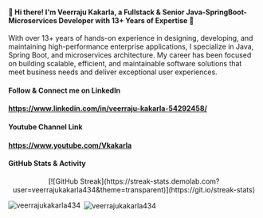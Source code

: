 
####  👋 Hi there! I'm Veerraju Kakarla, a Fullstack & Senior Java-SpringBoot-Microservices Developer with 13+ Years of Expertise 🌟
With over 13+ years of hands-on experience in designing, developing, and maintaining high-performance enterprise applications, I specialize in Java, Spring Boot, and microservices architecture. My career has been focused on building scalable, efficient, and maintainable software solutions that meet business needs and deliver exceptional user experiences.


#### Follow & Connect me on LinkedIn
#### https://www.linkedin.com/in/veerraju-kakarla-54292458/

#### Youtube Channel Link
#### https://www.youtube.com/Vkakarla

#### GitHub Stats & Activity

<div align="center">
  [![GitHub Streak](https://streak-stats.demolab.com?user=veerrajukakarla434&theme=transparent)](https://git.io/streak-stats)
</div>

<p><img align="left" src="https://github-readme-stats.vercel.app/api/top-langs?username=veerrajukakarla434&show_icons=true&locale=en&include_all_commits=true&count_private=true&theme=transparent&layout=compact"  alt="veerrajukakarla434" /></p>

<p>&nbsp;<img align="center" src="https://github-readme-stats.vercel.app/api?username=veerrajukakarla434&show_icons=true&include_all_commits=true&count_private=true&locale=en&theme=transparent&layout=compact"  alt="veerrajukakarla434" /></p>

